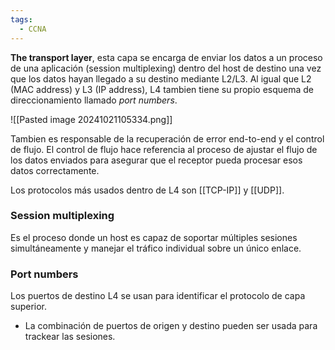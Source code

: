 ```yaml
---
tags:
  - CCNA
---
```

**The transport layer**, esta capa se encarga de enviar los datos a un proceso de una aplicación (session multiplexing) dentro del host de destino una vez que los datos hayan llegado a su destino mediante L2/L3. Al igual que L2 (MAC address) y L3 (IP address), L4 tambien tiene su propio esquema de direccionamiento llamado _port numbers_.

![[Pasted image 20241021105334.png]]

Tambien es responsable de la recuperación de error end-to-end y el control de flujo. El control de flujo hace referencia al proceso de ajustar el flujo de los datos enviados para asegurar que el receptor pueda procesar esos datos correctamente.

Los protocolos más usados dentro de L4 son [[TCP-IP]] y [[UDP]].
### Session multiplexing 
Es el proceso donde un host es capaz de soportar múltiples sesiones simultáneamente y manejar el tráfico individual sobre un único enlace. 

### Port numbers 
Los puertos de destino L4 se usan para identificar el protocolo de capa superior. 
- La combinación de puertos de origen y destino pueden ser usada para trackear las sesiones.



